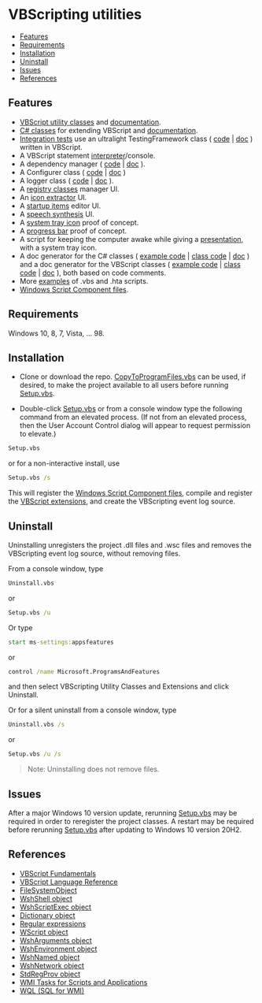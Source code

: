 # VBScripting utilities

- [Features](#features)  
- [Requirements](#requirements)  
- [Installation](#installation)  
- [Uninstall](#uninstall)  
- [Issues](#issues)  
- [References](#references)  

## Features

- [VBScript utility classes] and [documentation](docs/VBScriptClasses.md).  
- [C# classes] for extending VBScript and [documentation](docs/CSharpClasses.md).  
- [Integration tests](spec/ReadMe.md) use an ultralight TestingFramework class ( [code](class/TestingFramework.vbs) | [doc](docs/VBScriptClasses.md#testingframework) ) written in VBScript.
- A VBScript statement [interpreter]/console.  
- A dependency manager ( [code](class/Includer.vbs) | [doc](docs/VBScriptClasses.md#includer) ).  
- A Configurer class ( [code](class/Configurer.vbs) | [doc](docs/VBScriptClasses.md#configurer) )
- A logger class ( [code](class/VBSLogger.vbs) | [doc](docs/VBScriptClasses.md#vbslogger) ).  
- A [registry classes] manager UI.  
- An [icon extractor] UI.  
- A [startup items] editor UI.  
- A [speech synthesis] UI.  
- A [system tray icon] proof of concept.
- A [progress bar] proof of concept.
- A script for keeping the computer awake while
  giving a [presentation], with a system tray icon.  
- A doc generator for the C# classes ( [example code](examples/Generate-the-CSharp-docs.vbs) | [class code](class/DocGeneratorCS.vbs) | [doc](docs/VBScriptClasses.md#docgeneratorcs) ) and a doc generator for the VBScript classes ( [example code](examples/Generate-the-VBScript-docs.vbs) | [class code](class/DocGenerator.vbs) | [doc](docs/VBScriptClasses.md#docgenerator) ), both based on code comments.  
- More [examples] of .vbs and .hta scripts.
- [Windows Script Component files].

## Requirements

Windows 10, 8, 7, Vista, ... 98.

## Installation

- Clone or download the repo. [CopyToProgramFiles.vbs](./CopyToProgramFiles.vbs) can be used, if desired, to make the project available to all users before running [Setup.vbs].

- Double-click [Setup.vbs] or from a console window type the following command from an elevated process. (If not from an elevated process, then the User Account Control dialog will appear to request permission to elevate.)  

``` cmd
Setup.vbs
```

or for a non-interactive install, use  

``` cmd
Setup.vbs /s
```

This will register the [Windows Script Component files], compile and register the [VBScript extensions], and create the VBScripting event log source.  

## Uninstall

Uninstalling unregisters the project .dll files and .wsc files and removes the VBScripting event log source, without removing files.  

From a console window, type

``` cmd
Uninstall.vbs
```

or

``` cmd
Setup.vbs /u
```

Or type

``` cmd
start ms-settings:appsfeatures
```

or

``` cmd
control /name Microsoft.ProgramsAndFeatures
```

and then select VBScripting Utility Classes and Extensions and click Uninstall.  

Or for a silent uninstall from a console window, type

``` cmd
Uninstall.vbs /s
```

or

``` cmd
Setup.vbs /u /s
```

> Note: Uninstalling does not remove files.

## Issues

After a major Windows 10 version update, rerunning [Setup.vbs] may be required in order to reregister the project classes. A restart may be required before rerunning [Setup.vbs] after updating to Windows 10 version 20H2.  

## References  

- [VBScript Fundamentals](https://docs.microsoft.com/en-us/previous-versions/windows/internet-explorer/ie-developer/scripting-articles/0ad0dkea(v=vs.84))  
- [VBScript Language Reference](https://docs.microsoft.com/en-us/previous-versions/windows/internet-explorer/ie-developer/scripting-articles/d1wf56tt(v=vs.84))  
- [FileSystemObject](https://docs.microsoft.com/en-us/previous-versions/windows/internet-explorer/ie-developer/scripting-articles/6kxy1a51(v=vs.84))  
- [WshShell object](https://docs.microsoft.com/en-us/previous-versions/windows/internet-explorer/ie-developer/scripting-articles/aew9yb99(v=vs.84))  
- [WshScriptExec object](https://docs.microsoft.com/en-us/previous-versions/windows/internet-explorer/ie-developer/scripting-articles/2f38xsxe(v=vs.84))  
- [Dictionary object](https://docs.microsoft.com/en-us/previous-versions/windows/internet-explorer/ie-developer/scripting-articles/x4k5wbx4(v=vs.84))  
- [Regular expressions](https://docs.microsoft.com/en-us/previous-versions/windows/internet-explorer/ie-developer/scripting-articles/6wzad2b2(v=vs.84))  
- [WScript object](https://docs.microsoft.com/en-us/previous-versions/windows/internet-explorer/ie-developer/scripting-articles/at5ydy31(v=vs.84))  
- [WshArguments object](https://docs.microsoft.com/en-us/previous-versions/windows/internet-explorer/ie-developer/scripting-articles/ss1ysb2a(v=vs.84))  
- [WshEnvironment object](https://docs.microsoft.com/en-us/previous-versions/windows/internet-explorer/ie-developer/scripting-articles/6s7w15a0(v=vs.84))  
- [WshNamed object](https://docs.microsoft.com/en-us/previous-versions/windows/internet-explorer/ie-developer/scripting-articles/d6y04sbb(v=vs.84))  
- [WshNetwork object](https://docs.microsoft.com/en-us/previous-versions/windows/internet-explorer/ie-developer/scripting-articles/s6wt333f(v=vs.84))  
- [StdRegProv object](https://docs.microsoft.com/en-us/previous-versions/windows/desktop/regprov/stdregprov)  
- [WMI Tasks for Scripts and Applications](https://docs.microsoft.com/en-us/windows/win32/wmisdk/wmi-tasks-for-scripts-and-applications)  
- [WQL (SQL for WMI)](https://docs.microsoft.com/en-us/windows/win32/wmisdk/wql-sql-for-wmi)  



[VBScript utility classes]: class
[C# classes]: .Net
[testing framework]: docs/VBScriptClasses.md#testingframework
[dependency manager]: docs/VBScriptClasses.md#includer
[logger]: docs/VBScriptClasses.md#vbslogger
[examples]: examples
[Setup.vbs]: Setup.vbs
[Windows Script Component files]: class/wsc/ReadMe.md#the-wsc-folder
[VBScript extensions]: .Net
[registry classes]: examples/RegistryClasses.hta
[icon extractor]: examples/icon-extractor.hta
[startup items]: examples/StartItems.hta
[speech synthesis]: examples/SpeechSynthesis.hta
[speech synthesis]: examples/SpeechSynthesis.hta
[presentation]: examples/Presentation.vbs
[interpreter]: examples/VBSInterpreter.hta
[system tray icon]: .Net/test/NotifyIcon-test.vbs
[progress bar]: .Net/test/ProgressBar-test.vbs
[Scripting links]: https://docs.microsoft.com/en-us/previous-versions/cc498722(v=msdn.10)

